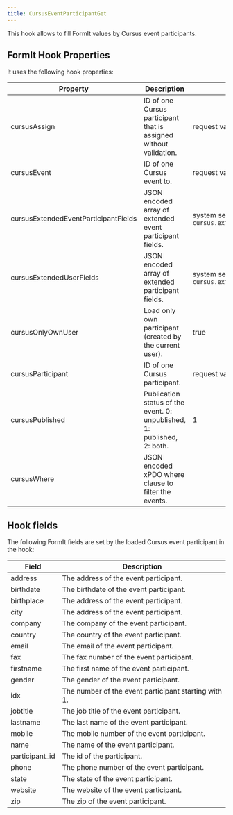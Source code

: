 ```yaml
---
title: CursusEventParticipantGet
---
```


This hook allows to fill FormIt values by Cursus event participants.

## FormIt Hook Properties

It uses the following hook properties:

| Property                             | Description                                                             | Default                                                   |
|--------------------------------------|-------------------------------------------------------------------------|-----------------------------------------------------------|
| cursusAssign                         | ID of one Cursus participant that is assigned without validation.       | request value `assign_id` or 0                            |                                           
| cursusEvent                          | ID of one Cursus event to.                                              | request value `event_id` or 0                             |
| cursusExtendedEventParticipantFields | JSON encoded array of extended event participant fields.                | system setting `cursus.extended_event_participant_fields` | 
| cursusExtendedUserFields             | JSON encoded array of extended participant fields.                      | system setting `cursus.extended_user_fields`              | 
| cursusOnlyOwnUser                    | Load only own participant (created by the current user).                | true                                                      |       
| cursusParticipant                    | ID of one Cursus participant.                                           | request value `participant_id` or 0                       |
| cursusPublished                      | Publication status of the event. 0: unpublished, 1: published, 2: both. | 1                                                         | 
| cursusWhere                          | JSON encoded xPDO where clause to filter the events.                    |                                                           |

## Hook fields

The following FormIt fields are set by the loaded Cursus event participant in the hook:

| Field          | Description                                          |
|----------------|------------------------------------------------------|
| address        | The address of the event participant.                |  
| birthdate      | The birthdate of the event participant.              |
| birthplace     | The address of the event participant.                |  
| city           | The address of the event participant.                |  
| company        | The company of the event participant.                |  
| country        | The country of the event participant.                |
| email          | The email of the event participant.                  |
| fax            | The fax number of the event participant.             |  
| firstname      | The first name of the event participant.             |
| gender         | The gender of the event participant.                 |
| idx            | The number of the event participant starting with 1. |
| jobtitle       | The job title of the event participant.              |  
| lastname       | The last name of the event participant.              |
| mobile         | The mobile number of the event participant.          |  
| name           | The name of the event participant.                   |
| participant_id | The id of the participant.                           |
| phone          | The phone number of the event participant.           |  
| state          | The state of the event participant.                  |  
| website        | The website of the event participant.                |  
| zip            | The zip of the event participant.                    |  
